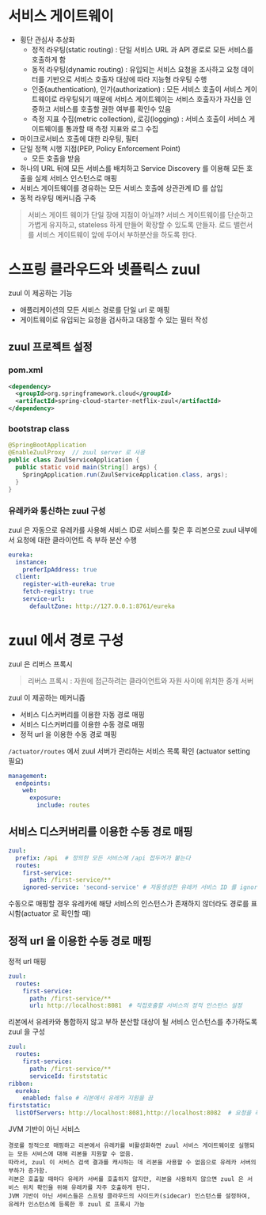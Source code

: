# 서비스 게이트웨이
- 횡단 관심사 추상화
  - 정적 라우팅(static routing) : 단일 서비스 URL 과 API 경로로 모든 서비스를 호출하게 함
  - 동적 라우팅(dynamic routing) : 유입되는 서비스 요청을 조사하고 요청 데이터를 기반으로 서비스 호출자 대상에 따라 지능형 라우팅 수행
  - 인증(authentication), 인가(authorization) : 모든 서비스 호출이 서비스 게이트웨이로 라우팅되기 때문에 서비스 게이트웨이는 서비스 호출자가 자신을 인증하고 서비스를 호출할 권한 여부를 확인수 있음
  - 측정 지표 수집(metric collection), 로깅(logging) : 서비스 호출이 서비스 게이트웨이를 통과할 때 측정 지표와 로그 수집
- 마이크로서비스 호출에 대한 라우팅, 필터
- 단일 정책 시행 지점(PEP, Policy Enforcement Point)
  - 모든 호출을 받음
- 하나의 URL 뒤에 모든 서비스를 배치하고 Service Discovery 를 이용해 모든 호출을 실제 서비스 인스턴스로 매핑
- 서비스 게이트웨이를 경유하는 모든 서비스 호출에 상관관계 ID 를 삽입
- 동적 라우팅 메커니즘 구축

> 서비스 게이트 웨이가 단일 장애 지점이 아닐까? 
> 서비스 게이트웨이를 단순하고 가볍게 유지하고, stateless 하게 만들어 확장할 수 있도록 만들자.
> 로드 밸런서를 서비스 게이트웨이 앞에 두어서 부하분산을 하도록 한다.


# 스프링 클라우드와 넷플릭스 zuul
zuul 이 제공하는 기능
- 애플리케이션의 모든 서비스 경로를 단일 url 로 매핑
- 게이트웨이로 유입되는 요청을 검사하고 대응할 수 있는 필터 작성

## zuul 프로젝트 설정
### pom.xml
```xml
<dependency>
  <groupId>org.springframework.cloud</groupId>
  <artifactId>spring-cloud-starter-netflix-zuul</artifactId>
</dependency>
```

### bootstrap class
```java
@SpringBootApplication
@EnableZuulProxy  // zuul server 로 사용
public class ZuulServiceApplication {
  public static void main(String[] args) {
    SpringApplication.run(ZuulServiceApplication.class, args);
  }
}
```

### 유레카와 통신하는 zuul 구성
zuul 은 자동으로 유레카를 사용해 서비스 ID로 서비스를 찾은 후 리본으로 zuul 내부에서 요청에 대한 클라이언트 측 부하 분산 수행

```yml
eureka:
  instance:
    preferIpAddress: true
  client:
    register-with-eureka: true
    fetch-registry: true
    service-url:
      defaultZone: http://127.0.0.1:8761/eureka
```

# zuul 에서 경로 구성
zuul 은 리버스 프록시

> 리버스 프록시 : 자원에 접근하려는 클라이언트와 자원 사이에 위치한 중개 서버

zuul 이 제공하는 메커니즘
- 서비스 디스커버리를 이용한 자동 경로 매핑
- 서비스 디스커버리를 이용한 수동 경로 매핑
- 정적 url 을 이용한 수동 경로 매핑

`/actuator/routes` 에서 zuul 서버가 관리하는 서비스 목록 확인 (actuator setting 필요)
```yml
management:
  endpoints:
    web:
      exposure:
        include: routes
```

## 서비스 디스커버리를 이용한 수동 경로 매핑
```yml
zuul:
  prefix: /api  # 정의한 모든 서비스에 /api 접두어가 붙는다
  routes:
    first-service:
      path: /first-service/**
    ignored-service: 'second-service' # 자동생성한 유레카 서비스 ID 를 ignore 시킴
```
수동으로 매핑할 경우 유레카에 해당 서비스의 인스턴스가 존재하지 않더라도 경로를 표시함(actuator 로 확인할 때)

## 정적 url 을 이용한 수동 경로 매핑
정적 url 매핑
```yml
zuul:
  routes:
    first-service:
      path: /first-service/**
      url: http://localhost:8081  # 직접호출할 서비스의 정적 인스턴스 설정
```

리본에서 유레카와 통합하지 않고 부하 분산할 대상이 될 서비스 인스턴스를 추가하도록 zuul 을 구성
```yml
zuul:
  routes:
    first-service:
      path: /first-service/**
      serviceId: firststatic
ribbon:
  eureka:
    enabled: false # 리본에서 유레카 지원을 끔
firststatic:
  listOfServers: http://localhost:8081,http://localhost:8082  # 요청을 라우팅하는 데 사용된 서버 
```

JVM 기반이 아닌 서비스
```
경로를 정적으로 매핑하고 리본에서 유레카를 비활성화하면 zuul 서비스 게이트웨이로 실행되는 모든 서비스에 대해 리본을 지원할 수 없음. 
따라서, zuul 이 서비스 검색 결과를 캐시하는 데 리본을 사용할 수 없음으로 유레카 서버의 부하가 증가함.
리본은 호출할 때마다 유레카 서버를 호출하지 않지만, 리본을 사용하지 않으면 zuul 은 서비스 위치 확인을 위해 유레카를 자주 호출하게 된다.
JVM 기반이 아닌 서비스들은 스프링 클라우드의 사이드카(sidecar) 인스턴스를 설정하여, 유레카 인스턴스에 등록한 후 zuul 로 프록시 가능
```
